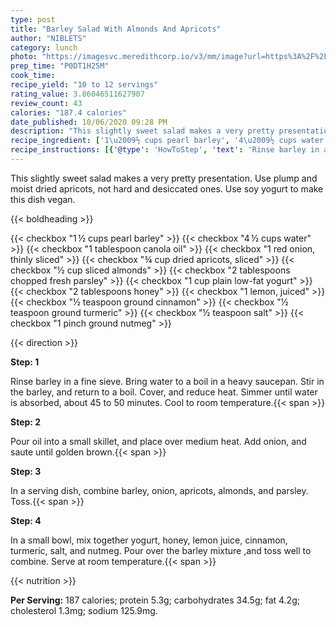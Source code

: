 ```yaml
---
type: post
title: "Barley Salad With Almonds And Apricots"
author: "NIBLETS"
category: lunch
photo: "https://imagesvc.meredithcorp.io/v3/mm/image?url=https%3A%2F%2Fimages.media-allrecipes.com%2Fuserphotos%2F524970.jpg"
prep_time: "P0DT1H25M"
cook_time: 
recipe_yield: "10 to 12 servings"
rating_value: 3.86046511627907
review_count: 43
calories: "187.4 calories"
date_published: 10/06/2020 09:28 PM
description: "This slightly sweet salad makes a very pretty presentation. Use plump and moist dried apricots, not hard and desiccated ones. Use soy yogurt to make this dish vegan."
recipe_ingredient: ['1\u2009½ cups pearl barley', '4\u2009½ cups water', '1 tablespoon canola oil', '1 red onion, thinly sliced', '¾ cup dried apricots, sliced', '½ cup sliced almonds', '2 tablespoons chopped fresh parsley', '1 cup plain low-fat yogurt', '2 tablespoons honey', '1 lemon, juiced', '½ teaspoon ground cinnamon', '½ teaspoon ground turmeric', '½ teaspoon salt', '1 pinch ground nutmeg']
recipe_instructions: [{'@type': 'HowToStep', 'text': 'Rinse barley in a fine sieve. Bring water to a boil in a heavy saucepan. Stir in the barley, and return to a boil.  Cover, and reduce heat.  Simmer until water is absorbed, about 45 to 50 minutes. Cool to room temperature.\n'}, {'@type': 'HowToStep', 'text': 'Pour oil into a small skillet, and place over medium heat. Add onion, and saute until golden brown.\n'}, {'@type': 'HowToStep', 'text': 'In a serving dish, combine barley, onion, apricots, almonds, and parsley.  Toss.\n'}, {'@type': 'HowToStep', 'text': 'In a small bowl, mix together yogurt, honey, lemon juice, cinnamon, turmeric, salt, and nutmeg.  Pour over the barley mixture ,and toss well to combine.  Serve at room temperature.\n'}]
---
```


This slightly sweet salad makes a very pretty presentation. Use plump and moist dried apricots, not hard and desiccated ones. Use soy yogurt to make this dish vegan. 

{{< boldheading >}}

{{< checkbox "1 ½ cups pearl barley" >}}
{{< checkbox "4 ½ cups water" >}}
{{< checkbox "1 tablespoon canola oil" >}}
{{< checkbox "1  red onion, thinly sliced" >}}
{{< checkbox "¾ cup dried apricots, sliced" >}}
{{< checkbox "½ cup sliced almonds" >}}
{{< checkbox "2 tablespoons chopped fresh parsley" >}}
{{< checkbox "1 cup plain low-fat yogurt" >}}
{{< checkbox "2 tablespoons honey" >}}
{{< checkbox "1  lemon, juiced" >}}
{{< checkbox "½ teaspoon ground cinnamon" >}}
{{< checkbox "½ teaspoon ground turmeric" >}}
{{< checkbox "½ teaspoon salt" >}}
{{< checkbox "1 pinch ground nutmeg" >}}


{{< direction >}}

**Step: 1**

Rinse barley in a fine sieve. Bring water to a boil in a heavy saucepan. Stir in the barley, and return to a boil.  Cover, and reduce heat.  Simmer until water is absorbed, about 45 to 50 minutes. Cool to room temperature.{{< span >}}

**Step: 2**

Pour oil into a small skillet, and place over medium heat. Add onion, and saute until golden brown.{{< span >}}

**Step: 3**

In a serving dish, combine barley, onion, apricots, almonds, and parsley.  Toss.{{< span >}}

**Step: 4**

In a small bowl, mix together yogurt, honey, lemon juice, cinnamon, turmeric, salt, and nutmeg.  Pour over the barley mixture ,and toss well to combine.  Serve at room temperature.{{< span >}}

{{< nutrition >}}

**Per Serving:** 187 calories; protein 5.3g; carbohydrates 34.5g; fat 4.2g; cholesterol 1.3mg; sodium 125.9mg.